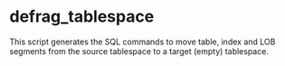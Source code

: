 # defrag_tablespace
This script generates the SQL commands to move table, index and LOB segments from the source tablespace to a target (empty) tablespace.
